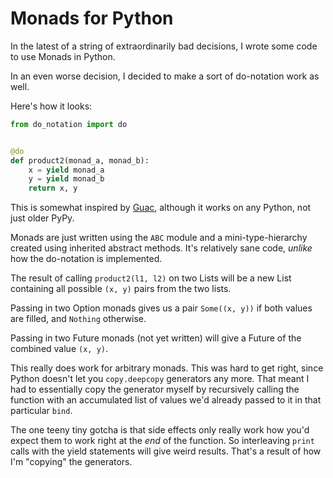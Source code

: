 # Monads for Python

In the latest of a string of extraordinarily bad decisions, I wrote some
code to use Monads in Python.

In an even worse decision, I decided to make a sort of do-notation work 
as well.

Here's how it looks:

```python
from do_notation import do


@do
def product2(monad_a, monad_b):
    x = yield monad_a
    y = yield monad_b
    return x, y
```

This is somewhat inspired by [Guac](https://github.com/JadenGeller/Guac), although it works on any Python, not just older PyPy.

Monads are just written using the `ABC` module and a mini-type-hierarchy
created using inherited abstract methods. It's relatively sane code,
*unlike* how the do-notation is implemented. 

The result of calling `product2(l1, l2)` on two Lists will be a new 
List containing all possible `(x, y)` pairs from the two lists.

Passing in two Option monads gives us a pair `Some((x, y))` if both 
values are filled, and `Nothing` otherwise.

Passing in two Future monads (not yet written) will give a Future of the
combined value `(x, y)`.

This really does work for arbitrary monads. This was hard to get right,
since Python doesn't let you `copy.deepcopy` generators any
more. That meant I had to essentially copy the generator myself by
recursively calling the function with an accumulated list of values we'd
already passed to it in that particular `bind`.

The one teeny tiny gotcha is that side effects only really work how
you'd expect them to work right at the *end* of the function. So
interleaving `print` calls with the yield statements will give
weird results. That's a result of how I'm "copying" the generators.
